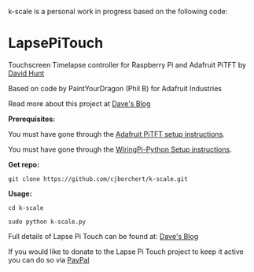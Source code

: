 k-scale is a personal work in progress based on the following code:

LapsePiTouch
============

Touchscreen Timelapse controller for Raspberry Pi and Adafruit PiTFT by [David Hunt](http://www.davidhunt.ie) 

Based on code by PaintYourDragon (Phil B) for Adafruit Industries

Read more about this project at [Dave's Blog](http://www.davidhunt.ie/?p=3349)

**Prerequisites:**

You must have gone through the [Adafruit PiTFT setup instructions](http://learn.adafruit.com/adafruit-pitft-28-inch-resistive-touchscreen-display-raspberry-pi).

You must have gone through the [WiringPi-Python Setup instructions](https://github.com/WiringPi/WiringPi-Python).

**Get repo:**
    
    git clone https://github.com/cjborchert/k-scale.git
    
    
**Usage:**

    cd k-scale

    sudo python k-scale.py


Full details of Lapse Pi Touch can be found at: [Dave's Blog](http://www.davidhunt.ie/?p=3349)

If you would like to donate to the Lapse Pi Touch project to keep it active you can do so via [PayPal](https://www.paypal.com/cgi-bin/webscr?cmd=_s-xclick&hosted_button_id=Y3Y6NK98CZUZW)
